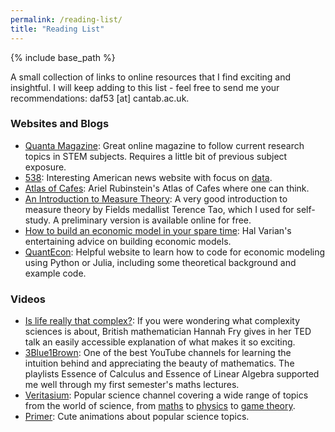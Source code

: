 ```yaml
---
permalink: /reading-list/
title: "Reading List"
---
```


{% include base_path %}
<!--- {% include toc %} -->

A small collection of links to online resources that I find exciting and insightful. I will keep adding to this list - feel free to send me your recommendations: daf53 [at] cantab.ac.uk.

### Websites and Blogs

- [Quanta Magazine](https://www.quantamagazine.org/): Great online magazine to follow current research topics in STEM subjects. Requires a little bit of previous subject exposure.
- [538](https://projects.fivethirtyeight.com/): Interesting American news website with focus on [data](https://data.fivethirtyeight.com/).
- [Atlas of Cafes](https://cafeatlas.org/): Ariel Rubinstein's Atlas of Cafes where one can think.
- [An Introduction to Measure Theory](https://terrytao.wordpress.com/books/an-introduction-to-measure-theory/): A very good introduction to measure theory by Fields medallist Terence Tao, which I used for self-study. A preliminary version is available online for free.
- [How to build an economic model in your spare time](https://people.ischool.berkeley.edu/~hal/Papers/how.pdf): Hal Varian's entertaining advice on building economic models.
- [QuantEcon](https://quantecon.org/): Helpful website to learn how to code for economic modeling using Python or Julia, including some theoretical background and example code.

### Videos

- [Is life really that complex?](https://www.youtube.com/watch?v=LnQYJa9-aR0): If you were wondering what complexity sciences is about, British mathematician Hannah Fry gives in her TED talk an easily accessible explanation of what makes it so exciting.
- [3Blue1Brown](https://www.youtube.com/@3blue1brown): One of the best YouTube channels for learning the intuition behind and appreciating the beauty of mathematics. The playlists Essence of Calculus and Essence of Linear Algebra supported me well through my first semester's maths lectures.
- [Veritasium](https://www.youtube.com/@veritasium): Popular science channel covering a wide range of topics from the world of science, from [maths](https://www.youtube.com/watch?v=ovJcsL7vyrk) to [physics](https://www.youtube.com/watch?v=fDek6cYijxI) to [game theory](https://www.youtube.com/watch?v=mScpHTIi-kM).
- [Primer](https://www.youtube.com/@PrimerBlobs): Cute animations about popular science topics.

